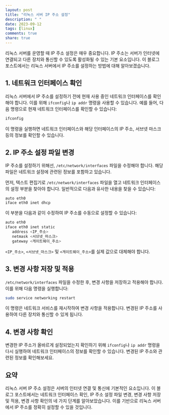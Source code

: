 ```yaml
---
layout: post
title: "리눅스 서버 IP 주소 설정"
description: " "
date: 2023-09-12
tags: [linux]
comments: true
share: true
---
```


리눅스 서버를 운영할 때 IP 주소 설정은 매우 중요합니다. IP 주소는 서버가 인터넷에 연결되고 다른 장치와 통신할 수 있도록 활성화될 수 있는 기본 요소입니다. 이 블로그 포스트에서는 리눅스 서버에서 IP 주소를 설정하는 방법에 대해 알아보겠습니다.

## 1. 네트워크 인터페이스 확인

리눅스 서버에서 IP 주소를 설정하기 전에 현재 사용 중인 네트워크 인터페이스를 확인해야 합니다. 이를 위해 `ifconfig`나 `ip addr` 명령을 사용할 수 있습니다. 예를 들어, 다음 명령으로 현재 네트워크 인터페이스를 확인할 수 있습니다:

```bash
ifconfig
```

이 명령을 실행하면 네트워크 인터페이스와 해당 인터페이스의 IP 주소, 서브넷 마스크 등의 정보를 확인할 수 있습니다.

## 2. IP 주소 설정 파일 변경

IP 주소를 설정하기 위해선, `/etc/network/interfaces` 파일을 수정해야 합니다. 해당 파일은 네트워크 설정에 관련된 정보를 포함하고 있습니다.

먼저, 텍스트 편집기로 `/etc/network/interfaces` 파일을 열고 네트워크 인터페이스의 설정 부분을 찾아야 합니다. 일반적으로 다음과 유사한 내용을 찾을 수 있습니다:

```
auto eth0
iface eth0 inet dhcp
```

이 부분을 다음과 같이 수정하여 IP 주소를 수동으로 설정할 수 있습니다:

```bash
auto eth0
iface eth0 inet static
   address <IP_주소>
   netmask <서브넷_마스크>
   gateway <게이트웨이_주소>
```

`<IP_주소>`, `<서브넷_마스크>` 및 `<게이트웨이_주소>`를 실제 값으로 대체해야 합니다.

## 3. 변경 사항 저장 및 적용

`/etc/network/interfaces` 파일을 수정한 후, 변경 사항을 저장하고 적용해야 합니다. 이를 위해 다음 명령을 실행합니다:

```bash
sudo service networking restart
```

이 명령은 네트워크 서비스를 재시작하여 변경 사항을 적용합니다. 변경된 IP 주소를 사용하여 다른 장치와 통신할 수 있게 됩니다.

## 4. 변경 사항 확인

변경한 IP 주소가 올바르게 설정되었는지 확인하기 위해 `ifconfig`나 `ip addr` 명령을 다시 실행하여 네트워크 인터페이스의 정보를 확인할 수 있습니다. 변경된 IP 주소와 관련된 정보를 확인해보세요.

## 요약

리눅스 서버 IP 주소 설정은 서버의 인터넷 연결 및 통신에 기본적인 요소입니다. 이 블로그 포스트에서는 네트워크 인터페이스 확인, IP 주소 설정 파일 변경, 변경 사항 저장 및 적용, 변경 사항 확인의 네 가지 단계를 알아보았습니다. 이를 기반으로 리눅스 서버에서 IP 주소를 정확히 설정할 수 있을 것입니다.